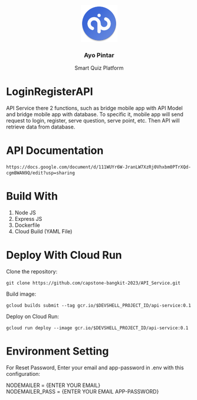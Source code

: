 <br/>
<p align="center">
  <a href="https://github.com/ShaanCoding/ReadME-Generator">
    <img src="https://raw.githubusercontent.com/capstone-bangkit-2023/mobile-app/main/app/src/main/res/mipmap-xxxhdpi/ic_launcher_round.png" alt="Logo" width="100" height="100">
  </a>

  <h3 align="center">Ayo Pintar</h3>

  <p align="center">
    Smart Quiz Platform

# LoginRegisterAPI
API Service there 2 functions, such as bridge mobile app with API Model and bridge mobile app with database. To specific it, mobile app will send request to login, register, serve question, serve point, etc. Then API will retrieve data from database.

# API Documentation
```
https://docs.google.com/document/d/111WUYr6W-JranLW7XzRj0Vhxbm0PTrXQd-cgmBWAN9Q/edit?usp=sharing
```
  
# Build With
1. Node JS
2. Express JS
3. Dockerfile
4. Cloud Build (YAML File)

# Deploy With Cloud Run
Clone the repository: 
```
git clone https://github.com/capstone-bangkit-2023/API_Service.git
```
Build image:
```
gcloud builds submit --tag gcr.io/$DEVSHELL_PROJECT_ID/api-service:0.1
```
Deploy on Cloud Run:
```
gcloud run deploy --image gcr.io/$DEVSHELL_PROJECT_ID/api-service:0.1
```
  
# Environment Setting
For Reset Password, Enter your email and app-password in .env with this configuration:
  
NODEMAILER = {ENTER YOUR EMAIL}
  <br/>
NODEMAILER_PASS = {ENTER YOUR EMAIL APP-PASSWORD}
